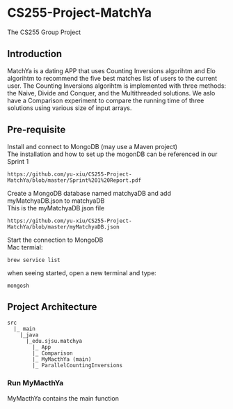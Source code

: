 # CS255-Project-MatchYa
The CS255 Group Project
## Introduction
MatchYa is a dating APP that uses Counting Inversions algorihtm and Elo algorihtm to recommend the five best matches list of users to the current user.
The Counting Inversions algorihtm is implemented with three methods: the Naive, Divide and Conquer, and the Multithreaded solutions.
We aslo have a Comparison experiment to compare the running time of three solutions using various size of input arrays.
## Pre-requisite
Install and connect to MongoDB (may use a Maven project)<br />
The installation and how to set up the mogonDB can be referenced in our Sprint 1
```
https://github.com/yu-xiu/CS255-Project-MatchYa/blob/master/Sprint%201%20Report.pdf
```
Create a MongoDB database named matchyaDB and add myMatchyaDB.json to matchyaDB<br />
This is the myMatchyaDB.json file
```
https://github.com/yu-xiu/CS255-Project-MatchYa/blob/master/myMatchyaDB.json
```
Start the connection to MongoDB <br />
Mac termial:
```
brew service list
```
when seeing started, open a new terminal and type:
```
mongosh
```
## Project Architecture
```
src
  |_ main
    |_java
      |_edu.sjsu.matchya
        |_ App
        |_ Comparison
        |_ MyMacthYa (main)
        |_ ParallelCountingInversions
```
### Run MyMacthYa
MyMacthYa contains the main function<br />
